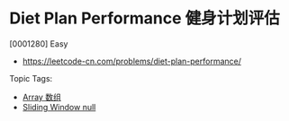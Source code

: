 # Diet Plan Performance 健身计划评估

[0001280] Easy

- https://leetcode-cn.com/problems/diet-plan-performance/

Topic Tags:

- [Array 数组](https://leetcode-cn.com/tag/array/)
- [Sliding Window null](https://leetcode-cn.com/tag/sliding-window/)
